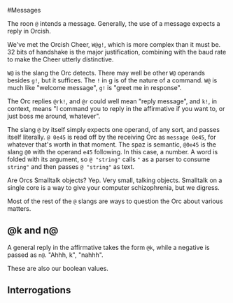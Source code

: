 #Messages

The roon `@` intends a message. Generally, the use of a message expects a reply in Orcish.

We've met the Orcish Cheer, `W@g!`, which is more complex than it must be. 32 bits of handshake is the major justification, combining with the baud rate to make the Cheer utterly distinctive. 

`W@` is the slang the Orc detects. There may well be other `W@` operands besides `g!`, but it suffices. The `!` in g is of the nature of a command. `W@` is much like "welcome message", `g!` is "greet me in response".

The Orc replies `@rk!`, and `@r` could well mean "reply message", and `k!`, in context, means "I command you to reply in the affirmative if you want to, or just boss me around, whatever". 

The slang `@` by itself simply expects one operand, of any sort, and passes itself literally. `@ 0e45` is read off by the receiving Orc as `message 0e45`, for whatever that's worth in that moment. The spaz is semantic, `@0e45` is the slang `@0` with the operand `e45` following. In this case, a number. A word is folded with its argument, so `@ "string"` calls `"` as a parser to consume `string"` and then passes `@ "string"` as text. 

Are Orcs Smalltalk objects? Yep. Very small, talking objects. Smalltalk on a single core is a way to give your computer schizophrenia, but we digress. 

Most of the rest of the `@` slangs are ways to question the Orc about various matters. 

## @k and n@

A general reply in the affirmative takes the form `@k`, while a negative is passed as `n@`. "Ahhh, k", "nahhh".

These are also our boolean values. 

## Interrogations


